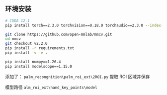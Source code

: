 ## 环境安装
```bash
# CUDA 12.1
pip install torch==2.3.0 torchvision==0.18.0 torchaudio==2.3.0 --index-url https://download.pytorch.org/whl/cu121

git clone https://github.com/open-mmlab/mmcv.git
cd mmcv
git checkout v2.2.0
pip install -r requirements.txt
pip install -v -e .

pip install numpy==1.26.4
pip install modelscope==1.15.0
```

添加了： `palm_recongnition\palm_roi_ext\2ROI.py` 提取 ROI 区域并保存

模型路径 `alm_roi_ext\hand_key_points\model` 
